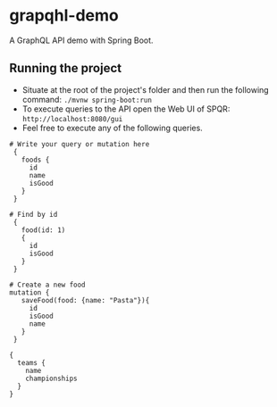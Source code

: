 # grapqhl-demo
A GraphQL API demo with Spring Boot.

## Running the project
- Situate at the root of the project's folder and then run the following command:
`./mvnw spring-boot:run`
- To execute queries to the API open the Web UI of SPQR:
`http://localhost:8080/gui`
- Feel free to execute any of the following queries.
```
# Write your query or mutation here
 {
   foods {
     id
     name
     isGood
   }
 }

# Find by id
 {
   food(id: 1)
   {
     id
     isGood
   }
 }

# Create a new food
mutation {
   saveFood(food: {name: "Pasta"}){
     id
     isGood
     name
   }
 }

{
  teams {
    name
    championships
  }
}
```

